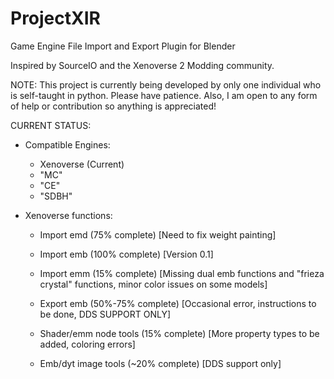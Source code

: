 # ProjectXIR
Game Engine File Import and Export Plugin for Blender

Inspired by SourceIO and the Xenoverse 2 Modding community.

NOTE: This project is currently being developed by only one individual who is self-taught in python. Please have patience.
 Also, I am open to any form of help or contribution so anything is appreciated!

CURRENT STATUS:
- Compatible Engines:
  - Xenoverse (Current)
  - "MC" 
  - "CE"
  - "SDBH"

- Xenoverse functions:
  - Import emd (75% complete) [Need to fix weight painting]
  - Import emb (100% complete) [Version 0.1]
  - Import emm (15% complete) [Missing dual emb functions and "frieza crystal" functions, minor color issues on some models]
  - Export emb (50%-75% complete) [Occasional error, instructions to be done, DDS SUPPORT ONLY]

  - Shader/emm node tools (15% complete) [More property types to be added, coloring errors]
  - Emb/dyt image tools (~20% complete) [DDS support only]

